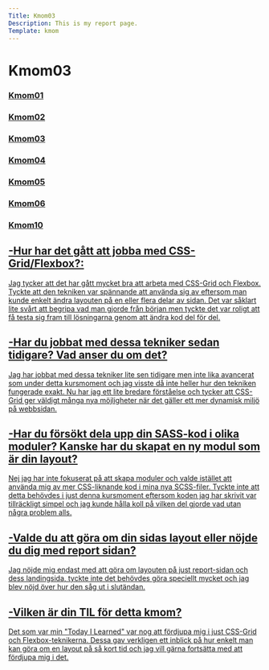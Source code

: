 ```yaml
---
Title: Kmom03
Description: This is my report page.
Template: kmom
---
```


 Kmom03
==========================

<div class="kmom-links">
 <a href="kmom01"><h3>Kmom01</h3>

 <a href="kmom02"><h3>Kmom02</h3>

 <a href="kmom03"><h3>Kmom03</h3>

 <a href="kmom04"><h3>Kmom04</h3>

 <a href="kmom05"><h3>Kmom05</h3>

 <a href="kmom06"><h3>Kmom06</h3>

 <a href="kmom10"><h3>Kmom10</h3>
</div>

<div class="kmom-text">
<h2>-Hur har det gått att jobba med CSS-Grid/Flexbox?:</h2>
<p>Jag tycker att det har gått mycket bra att arbeta med CSS-Grid och Flexbox. Tyckte att den tekniken var spännande att använda sig av eftersom man kunde enkelt ändra layouten på en eller flera delar av sidan. Det var såklart lite svårt att begripa vad man gjorde från början men tyckte det var roligt att få testa sig fram till lösningarna genom att ändra kod del för del.</p>

<h2>-Har du jobbat med dessa tekniker sedan tidigare? Vad anser du om det?</h2>
<p>Jag har jobbat med dessa tekniker lite sen tidigare men inte lika avancerat som under detta kursmoment och jag visste då inte heller hur den tekniken fungerade exakt. Nu har jag ett lite bredare förståelse och tycker att CSS-Grid ger väldigt många nya möjligheter när det gäller ett mer dynamisk miljö på webbsidan.</p>

<h2>-Har du försökt dela upp din SASS-kod i olika moduler? Kanske har du skapat en ny modul som är din layout?</h2>
<p>Nej jag har inte fokuserat på att skapa moduler och valde istället att använda mig av mer CSS-liknande kod i mina nya SCSS-filer. Tyckte inte att detta behövdes i just denna kursmoment eftersom koden jag har skrivit var tillräckligt simpel och jag kunde hålla koll på vilken del gjorde vad utan några problem alls.</p>

<h2>-Valde du att göra om din sidas layout eller nöjde du dig med report sidan?</h2>
<p>Jag nöjde mig endast med att göra om layouten på just report-sidan och dess landingsida, tyckte inte det behövdes göra speciellt mycket och jag blev nöjd över hur den såg ut i slutändan. </p>

<h2>-Vilken är din TIL för detta kmom?</h2>
<p>Det som var min "Today I Learned" var nog att fördjupa mig i just CSS-Grid och Flexbox-teknikerna. Dessa gav verkligen ett inblick på hur enkelt man kan göra om en layout på så kort tid och jag vill gärna fortsätta med att fördjupa mig i det.</p>









</div>
